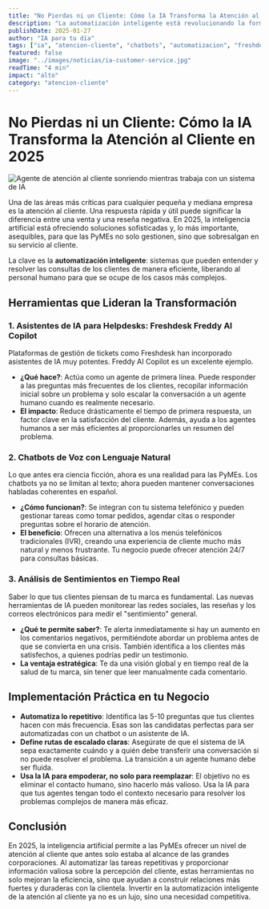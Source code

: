 ```yaml
---
title: "No Pierdas ni un Cliente: Cómo la IA Transforma la Atención al Cliente en 2025"
description: "La automatización inteligente está revolucionando la forma en que las PyMEs interactúan con sus clientes. Desde chatbots que resuelven problemas hasta análisis de sentimientos, la IA de 2025 ofrece soluciones prácticas y asequibles."
publishDate: 2025-01-27
author: "IA para tu día"
tags: ["ia", "atencion-cliente", "chatbots", "automatizacion", "freshdesk"]
featured: false
image: "../images/noticias/ia-customer-service.jpg"
readTime: "4 min"
impact: "alto"
category: "atencion-cliente"
---
```


# No Pierdas ni un Cliente: Cómo la IA Transforma la Atención al Cliente en 2025

![Agente de atención al cliente sonriendo mientras trabaja con un sistema de IA](../images/noticias/ia-customer-service.jpg)

Una de las áreas más críticas para cualquier pequeña y mediana empresa es la atención al cliente. Una respuesta rápida y útil puede significar la diferencia entre una venta y una reseña negativa. En 2025, la inteligencia artificial está ofreciendo soluciones sofisticadas y, lo más importante, asequibles, para que las PyMEs no solo gestionen, sino que sobresalgan en su servicio al cliente.

La clave es la **automatización inteligente**: sistemas que pueden entender y resolver las consultas de los clientes de manera eficiente, liberando al personal humano para que se ocupe de los casos más complejos.

## Herramientas que Lideran la Transformación

### 1. Asistentes de IA para Helpdesks: Freshdesk Freddy AI Copilot
Plataformas de gestión de tickets como Freshdesk han incorporado asistentes de IA muy potentes. Freddy AI Copilot es un excelente ejemplo.

- **¿Qué hace?**: Actúa como un agente de primera línea. Puede responder a las preguntas más frecuentes de los clientes, recopilar información inicial sobre un problema y solo escalar la conversación a un agente humano cuando es realmente necesario.
- **El impacto**: Reduce drásticamente el tiempo de primera respuesta, un factor clave en la satisfacción del cliente. Además, ayuda a los agentes humanos a ser más eficientes al proporcionarles un resumen del problema.

### 2. Chatbots de Voz con Lenguaje Natural
Lo que antes era ciencia ficción, ahora es una realidad para las PyMEs. Los chatbots ya no se limitan al texto; ahora pueden mantener conversaciones habladas coherentes en español.

- **¿Cómo funcionan?**: Se integran con tu sistema telefónico y pueden gestionar tareas como tomar pedidos, agendar citas o responder preguntas sobre el horario de atención.
- **El beneficio**: Ofrecen una alternativa a los menús telefónicos tradicionales (IVR), creando una experiencia de cliente mucho más natural y menos frustrante. Tu negocio puede ofrecer atención 24/7 para consultas básicas.

### 3. Análisis de Sentimientos en Tiempo Real
Saber lo que tus clientes piensan de tu marca es fundamental. Las nuevas herramientas de IA pueden monitorear las redes sociales, las reseñas y los correos electrónicos para medir el "sentimiento" general.

- **¿Qué te permite saber?**: Te alerta inmediatamente si hay un aumento en los comentarios negativos, permitiéndote abordar un problema antes de que se convierta en una crisis. También identifica a los clientes más satisfechos, a quienes podrías pedir un testimonio.
- **La ventaja estratégica**: Te da una visión global y en tiempo real de la salud de tu marca, sin tener que leer manualmente cada comentario.

## Implementación Práctica en tu Negocio

- **Automatiza lo repetitivo**: Identifica las 5-10 preguntas que tus clientes hacen con más frecuencia. Esas son las candidatas perfectas para ser automatizadas con un chatbot o un asistente de IA.
- **Define rutas de escalado claras**: Asegúrate de que el sistema de IA sepa exactamente cuándo y a quién debe transferir una conversación si no puede resolver el problema. La transición a un agente humano debe ser fluida.
- **Usa la IA para empoderar, no solo para reemplazar**: El objetivo no es eliminar el contacto humano, sino hacerlo más valioso. Usa la IA para que tus agentes tengan todo el contexto necesario para resolver los problemas complejos de manera más eficaz.

## Conclusión

En 2025, la inteligencia artificial permite a las PyMEs ofrecer un nivel de atención al cliente que antes solo estaba al alcance de las grandes corporaciones. Al automatizar las tareas repetitivas y proporcionar información valiosa sobre la percepción del cliente, estas herramientas no solo mejoran la eficiencia, sino que ayudan a construir relaciones más fuertes y duraderas con la clientela. Invertir en la automatización inteligente de la atención al cliente ya no es un lujo, sino una necesidad competitiva.

